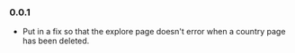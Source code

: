 ### 0.0.1

* Put in a fix so that the explore page doesn't error when a country page has been deleted.